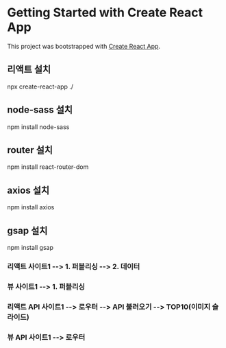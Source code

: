 # Getting Started with Create React App

This project was bootstrapped with [Create React App](https://github.com/facebook/create-react-app).

## 리액트 설치
npx create-react-app ./   

## node-sass 설치
npm install node-sass   

## router 설치
npm install react-router-dom   

## axios 설치
npm install axios

## gsap 설치
npm install gsap   


### 리액트 사이트1          --> 1. 퍼블리싱 --> 2. 데이터
### 뷰 사이트1              --> 1. 퍼블리싱

### 리액트 API 사이트1      --> 로우터 --> API 불러오기 --> TOP10(이미지 슬라이드)
### 뷰 API 사이트1          --> 로우터
